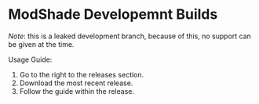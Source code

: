 # ModShade Developemnt Builds

*Note*: this is a leaked development branch, because of this, no support can be given at the time. 

Usage Guide:
1. Go to the right to the releases section.
2. Download the most recent release.
3. Follow the guide within the release.
